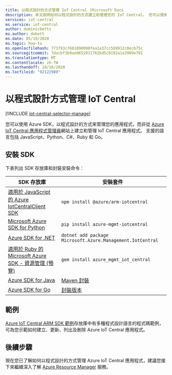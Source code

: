 ```yaml
---
title: 以程式設計的方式管理 IoT Central |Microsoft Docs
description: 本文說明如何以程式設計的方式建立和管理您的 IoT Central。 您可以使用多種語言 SDK (例如，JavaScript、Python、C#、Ruby 和 Go) 來檢視、修改和移除應用程式。
services: iot-central
ms.service: iot-central
author: dominicbetts
ms.author: dobett
ms.date: 05/19/2020
ms.topic: how-to
ms.openlocfilehash: 773793c7681890098fea1a37cc5b9912c0ecb75c
ms.sourcegitcommit: 7dacbf3b9ae0652931762bd5c8192a1a3989e701
ms.translationtype: MT
ms.contentlocale: zh-TW
ms.lasthandoff: 10/16/2020
ms.locfileid: "92122989"
---
```

# <a name="manage-iot-central-programmatically"></a>以程式設計方式管理 IoT Central

[!INCLUDE [iot-central-selector-manage](../../../includes/iot-central-selector-manage.md)]

您可以使用 Azure SDK，以程式設計的方式來管理您的應用程式，而非從 [Azure IoT Central 應用程式管理員](https://aka.ms/iotcentral)網站上建立和管理 IoT Central 應用程式。 支援的語言包括 JavaScript、Python、C#、Ruby 和 Go。

## <a name="install-the-sdk"></a>安裝 SDK

下表列出 SDK 存放庫和封裝安裝命令：

| SDK 存放庫 | 安裝套件 |
| -------------- | ------------ |
| [適用於 JavaScript 的 Azure IotCentralClient SDK](https://github.com/Azure/azure-sdk-for-js/tree/master/sdk/iotcentral/arm-iotcentral) | `npm install @azure/arm-iotcentral` |
| [Microsoft Azure SDK for Python](https://github.com/Azure/azure-sdk-for-python/tree/master/sdk/iothub/azure-mgmt-iotcentral/azure/mgmt/iotcentral) | `pip install azure-mgmt-iotcentral` |
| [Azure SDK for .NET](https://github.com/Azure/azure-sdk-for-net/tree/master/sdk/iotcentral/Microsoft.Azure.Management.IotCentral) | `dotnet add package Microsoft.Azure.Management.IotCentral` |
| [適用於 Ruby 的 Microsoft Azure SDK - 資源管理 (預覽)](https://github.com/Azure/azure-sdk-for-ruby/tree/master/management/azure_mgmt_iot_central/lib/2018-09-01/generated/azure_mgmt_iot_central) | `gem install azure_mgmt_iot_central` |
| [Azure SDK for Java](https://github.com/Azure/azure-sdk-for-java/tree/master/sdk/iotcentral) | [Maven 封裝](https://search.maven.org/search?q=a:azure-mgmt-iotcentral) |
| [Azure SDK for Go](https://github.com/Azure/azure-sdk-for-go/tree/master/services/iotcentral/mgmt/2018-09-01/iotcentral) | [封裝版本](https://github.com/Azure/azure-sdk-for-go/releases) |

## <a name="samples"></a>範例

[Azure IoT Central ARM SDK 範例](/samples/azure-samples/azure-iot-central-arm-sdk-samples/azure-iot-central-arm-sdk-samples/)存放庫中有多種程式設計語言的程式碼範例，可為您示範如何建立、更新、列出及刪除 Azure IoT Central 應用程式。

## <a name="next-steps"></a>後續步驟

現在您已了解如何以程式設計的方式管理 Azure IoT Central 應用程式，建議您接下來繼續深入了解 [Azure Resource Manager](../../azure-resource-manager/management/overview.md) 服務。